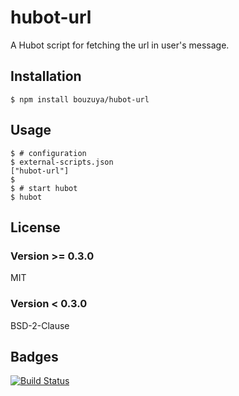 # hubot-url

A Hubot script for fetching the url in user's message.

## Installation

    $ npm install bouzuya/hubot-url

## Usage

    $ # configuration
    $ external-scripts.json
    ["hubot-url"]
    $
    $ # start hubot
    $ hubot

## License

### Version >= 0.3.0

MIT

### Version < 0.3.0

BSD-2-Clause

## Badges

[![Build Status](https://travis-ci.org/bouzuya/hubot-url.png?branch=master)](https://travis-ci.org/bouzuya/hubot-url)
